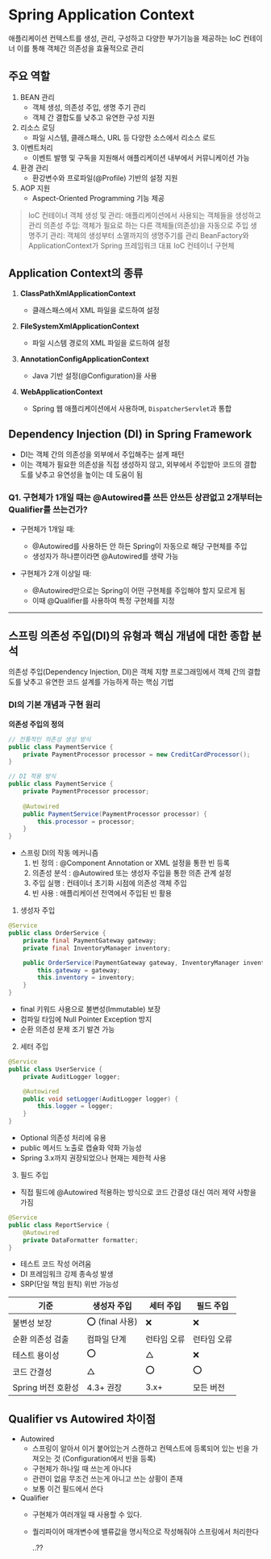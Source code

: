 # Spring Application Context

애플리케이션 컨텍스트를 생성, 관리, 구성하고 다양한 부가기능을 제공하는 IoC 컨테이너 
이를 통해 객체간 의존성을 효율적으로 관리

## 주요 역할
1. BEAN 관리
   - 객체 생성, 의존성 주입, 생명 주기 관리
   - 객체 간 결합도를 낮추고 유연한 구성 지원
2. 리소스 로딩
   - 파일 시스템, 클래스패스, URL 등 다양한 소스에서 리소스 로드
3. 이벤트처리
   - 이벤트 발행 및 구독을 지원해서 애플리케이션 내부에서 커뮤니케이션 가능
4. 환경 관리
   - 환강변수와 프로파일(@Profile) 기반의 설정 지원
5. AOP 지원
   - Aspect-Oriented Programming 기능 제공

> IoC 컨테이너
> 객체 생성 및 관리: 애플리케이션에서 사용되는 객체들을 생성하고 관리
> 의존성 주입: 객체가 필요로 하는 다른 객체들(의존성)을 자동으로 주입
> 생명주기 관리: 객체의 생성부터 소멸까지의 생명주기를 관리
> BeanFactory와 ApplicationContext가 Spring 프레임워크 대표 IoC 컨테이너 구현체

## Application Context의 종류

1. **ClassPathXmlApplicationContext**
   - 클래스패스에서 XML 파일을 로드하여 설정

2. **FileSystemXmlApplicationContext**
   - 파일 시스템 경로의 XML 파일을 로드하여 설정

3. **AnnotationConfigApplicationContext**
   - Java 기반 설정(@Configuration)을 사용

4. **WebApplicationContext**
   - Spring 웹 애플리케이션에서 사용하며, `DispatcherServlet`과 통합


## Dependency Injection (DI) in Spring Framework
- DI는 객체 간의 의존성을 외부에서 주입해주는 설계 패턴
- 이는 객체가 필요한 의존성을 직접 생성하지 않고, 외부에서 주입받아 코드의 결합도를 낮추고 유연성을 높이는 데 도움이 됨

### Q1. 구현체가 1개일 때는 @Autowired를 쓰든 안쓰든 상관없고 2개부터는 Qualifier를 쓰는건가?
- 구현체가 1개일 때:
    - @Autowired를 사용하든 안 하든 Spring이 자동으로 해당 구현체를 주입
    - 생성자가 하나뿐이라면 @Autowired를 생략 가능
      
- 구현체가 2개 이상일 때:
    - @Autowired만으로는 Spring이 어떤 구현체를 주입해야 할지 모르게 됨
    - 이때 @Qualifier를 사용하여 특정 구현체를 지정
 
---

## 스프링 의존성 주입(DI)의 유형과 핵심 개념에 대한 종합 분석
의존성 주입(Dependency Injection, DI)은 객체 지향 프로그래밍에서 객체 간의 결합도를 낮추고 유연한 코드 설계를 가능하게 하는 핵심 기법

### DI의 기본 개념과 구현 원리
**의존성 주입의 정의**
```java
// 전통적인 의존성 생성 방식
public class PaymentService {
    private PaymentProcessor processor = new CreditCardProcessor();
}

// DI 적용 방식
public class PaymentService {
    private PaymentProcessor processor;
    
    @Autowired
    public PaymentService(PaymentProcessor processor) {
        this.processor = processor;
    }
}
```
- 스프링 DI의 작동 메커니즘
  1. 빈 정의 : @Component Annotation or XML 설정을 통한 빈 등록
  2. 의존성 분석 : @Autowired 또는 생성자 주입을 통한 의존 관계 설정
  3. 주입 실행 : 컨테이너 초기화 시점에 의존성 객체 주입
  4. 빈 사용 : 애플리케이션 전역에서 주입된 빈 활용


1. 생성자 주입
```java
@Service
public class OrderService {
    private final PaymentGateway gateway;
    private final InventoryManager inventory;

    public OrderService(PaymentGateway gateway, InventoryManager inventory) {
        this.gateway = gateway;
        this.inventory = inventory;
    }
}
```
- final 키워드 사용으로 불변성(Immutable) 보장
- 컴파일 타임에 Null Pointer Exception 방지
- 순환 의존성 문제 조기 발견 가능

2. 세터 주입
```java
@Service
public class UserService {
    private AuditLogger logger;

    @Autowired
    public void setLogger(AuditLogger logger) {
        this.logger = logger;
    }
}
```
- Optional 의존성 처리에 유용
- public 메서드 노출로 캡슐화 약화 가능성
- Spring 3.x까지 권장되었으나 현재는 제한적 사용

3. 필드 주입
- 직접 필드에 @Autowired 적용하는 방식으로 코드 간결성 대신 여러 제약 사항을 가짐
```java
@Service
public class ReportService {
    @Autowired
    private DataFormatter formatter;
}
```
- 테스트 코드 작성 어려움
- DI 프레임워크 강제 종속성 발생
- SRP(단일 책임 원칙) 위반 가능성

| 기준                | 생성자 주입          | 세터 주입            | 필드 주입          |
|---------------------|---------------------|---------------------|-------------------|
| 불변성 보장          | ⭕ (final 사용)      | ❌                  | ❌                |
| 순환 의존성 검출     | 컴파일 단계         | 런타임 오류         | 런타임 오류       |
| 테스트 용이성        | ⭕                  | △                   | ❌                |
| 코드 간결성          | △                   | ⭕                  | ⭕                |
| Spring 버전 호환성   | 4.3+ 권장           | 3.x+               | 모든 버전         |



## Qualifier vs Autowired 차이점
- Autowired
   - 스프링이 알아서 이거 붙어있는거 스캔하고 컨텍스트에 등록되어 있는 빈을 가져오는 것 (Configuration에서 빈을 등록)
   - 구현체가 하나일 때 쓰는게 아니다
   - 관련이 없음 무조건 쓰는게 아니고 쓰는 상황이 존재
   - 보통 이건 필드에서 쓴다
- Qualifier
   - 구현체가 여러개일 때 사용할 수 있다.
   - 퀄리파이어 매개변수에 밸류값을 명시적으로 작성해줘야 스프링에서 처리한다

     ..?? 
